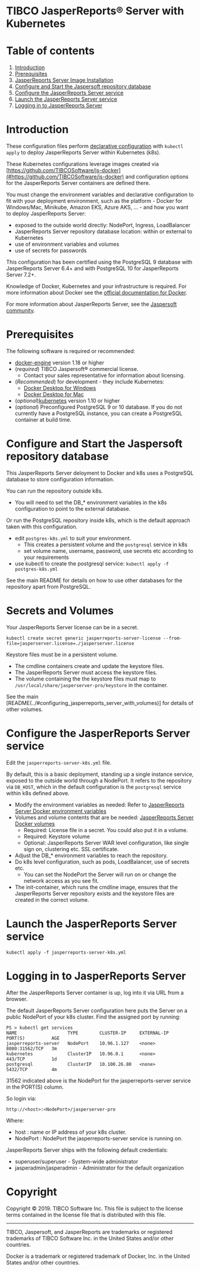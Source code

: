 # TIBCO JasperReports&reg; Server with Kubernetes

# Table of contents

1. [Introduction](#introduction)
1. [Prerequisites](#prerequisites)
1. [JasperReports Server Image Installation](#jasperreports-server-image-installation)
1. [Configure and Start the Jaspersoft repository database](#configure-and-start-the-jaspersoft-repository-database)
1. [Configure the JasperReports Server service](#configure-the-jasperreports-server-service)
1. [Launch the JasperReports Server service](#launch-the-jasperreports-server-service)
1. [Logging in to JasperReports Server ](#logging-in-to-jasperreports-server)

# Introduction

These configuration files perform
[declarative configuration](https://kubernetes.io/docs/tasks/manage-kubernetes-objects/declarative-config/)
with `kubectl apply` to deploy JasperReports Server within Kubernetes (k8s).

These Kubernetes configurations leverage images created via [https://github.com/TIBCOSoftware/js-docker](#https://github.com/TIBCOSoftware/js-docker)
and configuration options for the JasperReports Server containers are defined there.

You must change the environment variables and declarative configuration to fit with your deployment environment,
such as the platform - Docker for Windows/Mac, Minikube, Amazon EKS, Azure AKS, ... -
and how you want to deploy JasperReports Server:
- exposed to the outside world directly: NodePort, Ingress, LoadBalancer
- JasperReports Server repository database location: within or external to Kubernetes
- use of environment variables and volumes
- use of secrets for passwords

This configuration has been certified using
the PostgreSQL 9 database with JasperReports Server 6.4+
and with PostgreSQL 10 for JasperReports Server 7.2+.

Knowledge of Docker, Kubernetes and your infrastructure is required.
For more information about Docker see the
[official documentation for Docker](https://docs.docker.com/).

For more information about JasperReports Server, see the
[Jaspersoft community](http://community.jaspersoft.com/).

# Prerequisites

The following software is required or recommended:

- [docker-engine](https://docs.docker.com/engine/installation) version 1.18 or higher
- (*required*) TIBCO Jaspersoft&reg; commercial license.
  - Contact your sales representative for information about licensing.
- (*Recommended*) for development - they include Kubernetes:
  - [Docker Desktop for Windows](https://docs.docker.com/docker-for-windows/install/)
  - [Docker Desktop for Mac](https://docs.docker.com/docker-for-mac/install/)
- (*optional*)[kubernetes](https://kubernetes.io/) version 1.10 or higher
- (*optional*) Preconfigured PostgreSQL 9 or 10 database. If you do not currently have a PostgreSQL instance, you can create a PostgreSQL container at build time.

# Configure and Start the Jaspersoft repository database

This JasperReports Server deloyment to Docker and k8s uses a PostgreSQL database to store configuration information.

You can run the repository outside k8s.
- You will need to set the DB_\* environment variables in the k8s configuration to point to the external database.

Or run the PostgreSQL repository inside k8s, which is the default approach taken with this configuration.
- edit `postgres-k8s.yml` to suit your environment.
  - This creates a persistent volume and the `postgresql` service in k8s 
  - set volume name, username, password, use secrets etc according to your requirements
- use kubectl to create the postgresql service: `kubectl apply -f postgres-k8s.yml`

See the main README for details on how to use other databases for the repository apart from PostgreSQL.

# Secrets and Volumes

Your JasperReports Server license can be in a secret.

`kubectl create secret generic jasperreports-server-license --from-file=jasperserver.license=./jasperserver.license`

Keystore files must be in a persistent volume.

- The cmdline containers create and update the keystore files.
- The JasperReports Server must access the keystore files.
- The volume containing the the keystore files must map to `/usr/local/share/jasperserver-pro/keystore` in the container.

See the main [README(../#configuring_jasperreports_server_with_volumes)] for details of other volumes.


# Configure the JasperReports Server service

Edit the `jasperreports-server-k8s.yml` file.

By default, this is a basic deployment, standing up a single instance service, exposed to the outside world through a NodePort.
It refers to the repository via `DB_HOST`, which in the default configuration is the `postgresql` service within k8s defined above.
- Modify the environment variables as needed: Refer to [JasperReports Server Docker environment variables](https://github.com/TIBCOSoftware/js-docker#docker-run-time-environment-variables)
- Volumes and volume contents that are be needed: [JasperReports Server Docker volumes](https://github.com/TIBCOSoftware/js-docker#configuring-jasperreports-server-with-volumes)
  - Required: License file in a secret. You could also put it in a volume.
  - Required: Keystore volume
  - Optional: JasperReports Server WAR level configuration, like single sign on, clustering etc. SSL certificate.
- Adjust the DB_\* environment variables to reach the repository.
- Do k8s level configuration, such as pods, LoadBalancer, use of secrets etc.
  - You can set the NodePort the Server will run on or change the network access as you see fit.
- The init-container, which runs the cmdline image, ensures that the JasperReports Server repository exists and the keystore files are created in the correct volume.

# Launch the JasperReports Server service

`kubectl apply -f jasperreports-server-k8s.yml`

# Logging in to JasperReports Server 

After the JasperReports Server container is up, log into it via URL from a browser.

The default JasperReports Server configuration here puts the Server on a public
NodePort of your k8s cluster. Find the assigned port by running:

```
PS > kubectl get services
NAME                   TYPE        CLUSTER-IP     EXTERNAL-IP   PORT(S)          AGE
jasperreports-server   NodePort    10.96.1.127    <none>        8080:31562/TCP   3m
kubernetes             ClusterIP   10.96.0.1      <none>        443/TCP          1d
postgresql             ClusterIP   10.100.26.80   <none>        5432/TCP         4m
```

31562 indicated above is the NodePort for the jasperreports-server service in the PORT(S) column.

So login via:

```
http://<host>:<NodePort>/jasperserver-pro
```

Where:

- host : name or IP address of your k8s cluster.
- NodePort : NodePort the jasperreports-server service is running on.

JasperReports Server ships with the following default credentials:

- superuser/superuser - System-wide administrator
- jasperadmin/jasperadmin - Administrator for the default organization

# Copyright
Copyright &copy; 2019. TIBCO Software Inc.
This file is subject to the license terms contained
in the license file that is distributed with this file.
___

TIBCO, Jaspersoft, and JasperReports are trademarks or
registered trademarks of TIBCO Software Inc.
in the United States and/or other countries.

Docker is a trademark or registered trademark of Docker, Inc.
in the United States and/or other countries.
